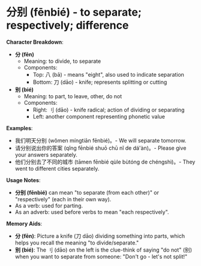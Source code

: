 # **分别 (fēnbié) - to separate; respectively; difference**

**Character Breakdown**:  
- **分 (fēn)**
  - Meaning: to divide, to separate
  - Components:
    - Top: 八 (bā) - means "eight", also used to indicate separation
    - Bottom: 刀 (dāo) - knife; represents splitting or cutting  
- **别 (bié)**
  - Meaning: to part, to leave, other, do not
  - Components:
    - Right: 刂 (dāo) - knife radical; action of dividing or separating
    - Left: another component representing phonetic value

**Examples**:  
- 我们明天分别 (wǒmen míngtiān fēnbié)。- We will separate tomorrow.  
- 请分别说出你的答案 (qǐng fēnbié shuō chū nǐ de dá'àn)。- Please give your answers separately.  
- 他们分别去了不同的城市 (tāmen fēnbié qùle bùtóng de chéngshì)。- They went to different cities separately.

**Usage Notes**:  
- **分别 (fēnbié)** can mean "to separate (from each other)" or "respectively" (each in their own way).  
- As a verb: used for parting.  
- As an adverb: used before verbs to mean "each respectively".

**Memory Aids**:  
- **分 (fēn)**: Picture a knife (刀 dāo) dividing something into parts, which helps you recall the meaning "to divide/separate."  
- **别 (bié)**: The 刂 (dāo) on the left is the clue-think of saying "do not" (别) when you want to separate from someone: "Don't go - let's not split!"